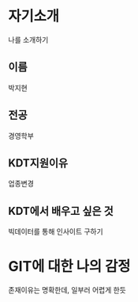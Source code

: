 # 자기소개
나를 소개하기 

## 이름
박지현

## 전공
경영학부

## KDT지원이유
업종변경

## KDT에서 배우고 싶은 것 
빅데이터를 통해 인사이트 구하기

# GIT에 대한 나의 감정 
존재이유는 명확한데, 일부러 어렵게 한듯

